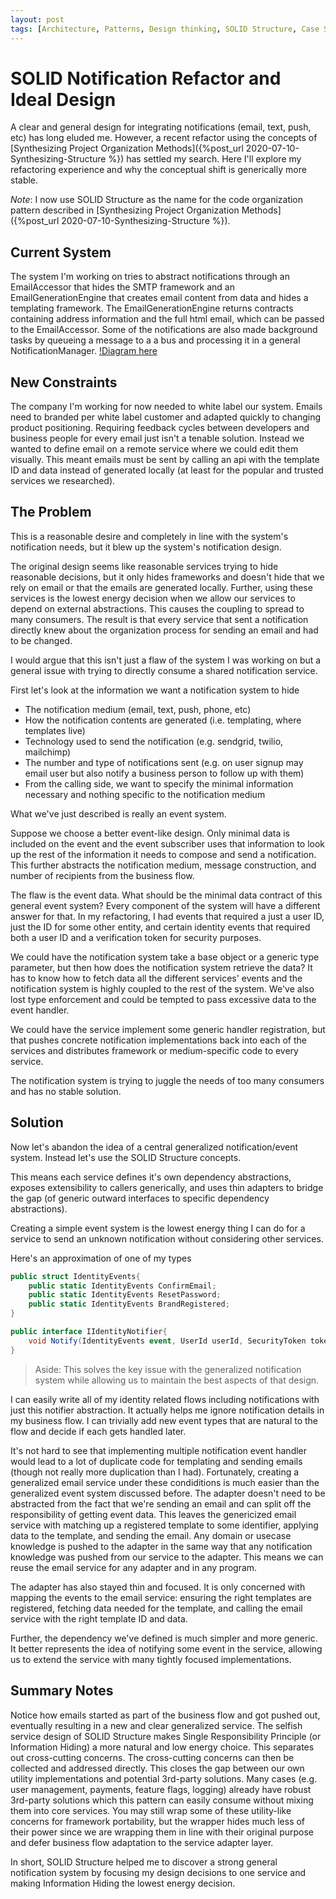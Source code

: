 ```yaml
---
layout: post
tags: [Architecture, Patterns, Design thinking, SOLID Structure, Case Study]
---
```


# SOLID Notification Refactor and Ideal Design

A clear and general design for integrating notifications (email, text, push, etc) has long eluded me. However, a recent refactor using the concepts of [Synthesizing Project Organization Methods]({%post_url 2020-07-10-Synthesizing-Structure %}) has settled my search. Here I'll explore my refactoring experience and why the conceptual shift is generically more stable. 

*Note*: I now use SOLID Structure as the name for the code organization pattern described in [Synthesizing Project Organization Methods]({%post_url 2020-07-10-Synthesizing-Structure %}). 

## Current System

The system I'm working on tries to abstract notifications through an EmailAccessor that hides the SMTP framework and an EmailGenerationEngine that creates email content from data and hides a templating framework. The EmailGenerationEngine returns contracts containing address information and the full html email, which can be passed to the EmailAccessor. Some of the notifications are also made background tasks by queueing a message to a a bus and processing it in a general NotificationManager.
[!Diagram here]()

## New Constraints
The company I'm working for now needed to white label our system. Emails need to branded per white label customer and adapted quickly to changing product positioning. Requiring feedback cycles between developers and business people for every email just isn't a tenable solution. Instead we wanted to define email on a remote service where we could edit them visually. This meant emails must be sent by calling an api with the template ID and data instead of generated locally (at least for the popular and trusted services we researched).

## The Problem
This is a reasonable desire and completely in line with the system's notification needs, but it blew up the system's notification design.

The original design seems like reasonable services trying to hide reasonable decisions, but it only hides frameworks and doesn't hide that we rely on email or that the emails are generated locally. Further, using these services is the lowest energy decision when we allow our services to depend on external abstractions. This causes the coupling to spread to many consumers. The result is that every service that sent a notification directly knew about the organization process for sending an email and had to be changed. 

I would argue that this isn't just a flaw of the system I was working on but a general issue with trying to directly consume a shared notification service. 

First let's look at the information we want a notification system to hide
 - The notification medium (email, text, push, phone, etc)
 - How the notification contents are generated (i.e. templating, where templates live)
 - Technology used to send the notification (e.g. sendgrid, twilio, mailchimp)
 - The number and type of notifications sent (e.g. on user signup may email user but also notify a business person to follow up with them)
 - From the calling side, we want to specify the minimal information necessary and nothing specific to the notification medium

What we've just described is really an event system.

Suppose we choose a better event-like design. Only minimal data is included on the event and the event subscriber uses that information to look up the rest of the information it needs to compose and send a notification. This further abstracts the notification medium, message construction, and number of recipients from the business flow.

The flaw is the event data. What should be the minimal data contract of this general event system? Every component of the system will have a different answer for that. In my refactoring, I had events that required a just a user ID, just the ID for some other entity, and certain identity events that required both a user ID and a verification token for security purposes. 

We could have the notification system take a base object or a generic type parameter, but then how does the notification system retrieve the data? It has to know how to fetch data all the different services' events and the notification system is highly coupled to the rest of the system. We've also lost type enforcement and could be tempted to pass excessive data to the event handler.

We could have the service implement some generic handler registration, but that pushes concrete notification implementations back into each of the services and distributes framework or medium-specific code to every service. 

The notification system is trying to juggle the needs of too many consumers and has no stable solution.

## Solution 
Now let's abandon the idea of a central generalized notification/event system. Instead let's use the SOLID Structure concepts. 

This means each service defines it's own dependency abstractions, exposes extensibility to callers generically, and uses thin adapters to bridge the gap (of generic outward interfaces to specific dependency abstractions).

Creating a simple event system is the lowest energy thing I can do for a service to send an unknown notification without considering other services.  

Here's an approximation of one of my types
```cs
public struct IdentityEvents{
    public static IdentityEvents ConfirmEmail; 
    public static IdentityEvents ResetPassword; 
    public static IdentityEvents BrandRegistered; 
}

public interface IIdentityNotifier{
    void Notify(IdentityEvents event, UserId userId, SecurityToken token);
}
```
> Aside: This solves the key issue with the generalized notification system while allowing us to maintain the best aspects of that design.

I can easily write all of my identity related flows including notifications with just this notifier abstraction. It actually helps me ignore notification details in my business flow. I can trivially add new event types that are natural to the flow and decide if each gets handled later.

It's not hard to see that implementing multiple notification event handler would lead to a lot of duplicate code for templating and sending emails (though not really more duplication than I had). Fortunately, creating a generalized email service under these condiditions is much easier than the generalized event system discussed before. The adapter doesn't need to be abstracted from the fact that we're sending an email and can split off the responsibility of getting event data. This leaves the genericized email service with matching up a registered template to some identifier, applying data to the template, and sending the email. Any domain or usecase knowledge is pushed to the adapter in the same way that any notification knowledge was pushed from our service to the adapter. This means we can reuse the email service for any adapter and in any program.

The adapter has also stayed thin and focused. It is only concerned with mapping the events to the email service: ensuring the right templates are registered, fetching data needed for the template, and calling the email service with the right template ID and data.

Further, the dependency we've defined is much simpler and more generic. It better represents the idea of notifying some event in the service, allowing us to extend the service with many tightly focused implementations.

## Summary Notes

Notice how emails started as part of the business flow and got pushed out, eventually resulting in a new and clear generalized service. The selfish service design of SOLID Structure makes Single Responsibility Principle (or Information Hiding) a more natural and low energy choice. This separates out cross-cutting concerns. The cross-cutting concerns can then be collected and addressed directly. This closes the gap between our own utility implementations and potential 3rd-party solutions. Many cases (e.g. user management, payments, feature flags, logging) already have robust 3rd-party solutions which this pattern can easily consume without mixing them into core services. You may still wrap some of these utility-like concerns for framework portability, but the wrapper hides much less of their power since we are wrapping them in line with their original purpose and defer business flow adaptation to the service adapter layer.

In short, SOLID Structure helped me to discover a strong general notification system by focusing my design decisions to one service and making Information Hiding the lowest energy decision.